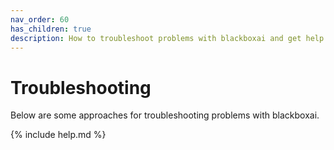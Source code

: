 ```yaml
---
nav_order: 60
has_children: true
description: How to troubleshoot problems with blackboxai and get help.
---
```


# Troubleshooting

Below are some approaches for troubleshooting problems with blackboxai.

{% include help.md %}
